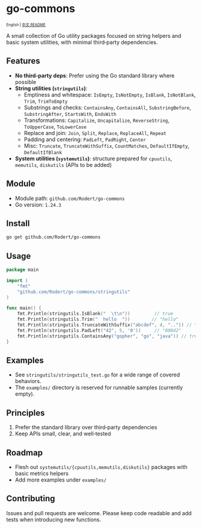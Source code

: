 # go-commons

<sub><sup>English | [中文 README](README-zh.md)</sup></sub>

A small collection of Go utility packages focused on string helpers and basic system utilities, with minimal third‑party dependencies.

## Features

- **No third‑party deps**: Prefer using the Go standard library where possible
- **String utilities (`stringutils`)**:
  - Emptiness and whitespace: `IsEmpty`, `IsNotEmpty`, `IsBlank`, `IsNotBlank`, `Trim`, `TrimToEmpty`
  - Substrings and checks: `ContainsAny`, `ContainsAll`, `SubstringBefore`, `SubstringAfter`, `StartsWith`, `EndsWith`
  - Transformations: `Capitalize`, `Uncapitalize`, `ReverseString`, `ToUpperCase`, `ToLowerCase`
  - Replace and join: `Join`, `Split`, `Replace`, `ReplaceAll`, `Repeat`
  - Padding and centering: `PadLeft`, `PadRight`, `Center`
  - Misc: `Truncate`, `TruncateWithSuffix`, `CountMatches`, `DefaultIfEmpty`, `DefaultIfBlank`
- **System utilities (`systemutils`)**: structure prepared for `cpuutils`, `memutils`, `diskutils` (APIs to be added)

## Module

- Module path: `github.com/Rodert/go-commons`
- Go version: `1.24.3`

## Install

```bash
go get github.com/Rodert/go-commons
```

## Usage

```go
package main

import (
	"fmt"
	"github.com/Rodert/go-commons/stringutils"
)

func main() {
	fmt.Println(stringutils.IsBlank("  \t\n"))         // true
	fmt.Println(stringutils.Trim("  hello  "))        // "hello"
	fmt.Println(stringutils.TruncateWithSuffix("abcdef", 4, "..")) // "ab.."
	fmt.Println(stringutils.PadLeft("42", 5, '0'))     // "00042"
	fmt.Println(stringutils.ContainsAny("gopher", "go", "java")) // true
}
```

## Examples

- See `stringutils/stringutils_test.go` for a wide range of covered behaviors.
- The `examples/` directory is reserved for runnable samples (currently empty).

## Principles

1. Prefer the standard library over third‑party dependencies
2. Keep APIs small, clear, and well‑tested

## Roadmap

- Flesh out `systemutils/{cpuutils,memutils,diskutils}` packages with basic metrics helpers
- Add more examples under `examples/`

## Contributing

Issues and pull requests are welcome. Please keep code readable and add tests when introducing new functions. 